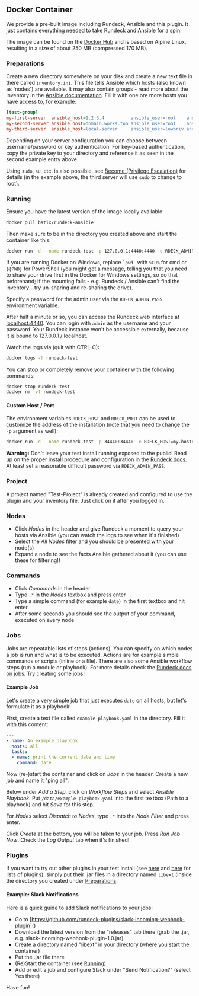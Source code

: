 ## Docker Container ##

We provide a pre-built image including Rundeck, Ansible and this plugin. It just contains everything needed to take Rundeck and Ansible for a spin.

The image can be found on the [Docker Hub](https://hub.docker.com/r/batix/rundeck-ansible/) and is based on Alpine Linux, resulting in a size of about 250 MB (compressed 170 MB).

### Preparations ###

Create a new directory somewhere on your disk and create a new text file in there called `inventory.ini`. This file tells Ansible which hosts (also known as 'nodes') are available. It may also contain groups - read more about the inventory in the [Ansible documentation](http://docs.ansible.com/ansible/intro_inventory.html). Fill it with one ore more hosts you have access to, for example:

```ini
[test-group]
my-first-server  ansible_host=1.2.3.4          ansible_user=root    ansible_ssh_pass=SUPER_SECRET
my-second-server ansible_host=domain.works.too ansible_user=root    ansible_ssh_private_key_file=/data/my-key.rsa
my-third-server  ansible_host=local-server     ansible_user=lowpriv ansible_ssh_pass=SUPER_SECRET ansible_become=true ansible_become_pass=SUPER_SECRET
```

Depending on your server configuration you can choose between username/password or key authentication. For key-based authentication, copy the private key to your directory and reference it as seen in the second example entry above.

Using `sudo`, `su`, etc. is also possible, see [Become (Privilege Escalation)](http://docs.ansible.com/ansible/become.html) for details (in the example above, the third server will use `sudo` to change to root).

### Running ###

Ensure you have the latest version of the image locally available:

```bash
docker pull batix/rundeck-ansible
```

Then make sure to be in the directory you created above and start the container like this:

```bash
docker run -d --name rundeck-test -p 127.0.0.1:4440:4440 -e RDECK_ADMIN_PASS=SUPER_SECRET -v `pwd`:/data batix/rundeck-ansible
```

If you are running Docker on Windows, replace `` `pwd` `` with `%CD%` for cmd or `${PWD}` for PowerShell (you might get a message, telling you that you need to share your drive first in the Docker for Windows settings, so do that beforehand; if the mounting fails - e.g. Rundeck / Ansible can't find the inventory - try un-sharing and re-sharing the drive).

Specify a password for the admin user via the `RDECK_ADMIN_PASS` environment variable.

After half a minute or so, you can access the Rundeck web interface at [localhost:4440](http://localhost:4440). You can login with `admin` as the username and your password. Your Rundeck instance won't be accessible externally, because it is bound to 127.0.0.1 / localhost.

Watch the logs via (quit with CTRL-C):

```bash
docker logs -f rundeck-test
```

You can stop or completely remove your container with the following commands:

```bash
docker stop rundeck-test
docker rm -vf rundeck-test
```

#### Custom Host / Port ####

The environment variables `RDECK_HOST` and `RDECK_PORT` can be used to customize the address of the installation (note that you need to change the `-p` argument as well):

```bash
docker run -d --name rundeck-test -p 34440:34440 -e RDECK_HOST=my.hosted.server -e RDECK_PORT=34440 -v `pwd`:/data batix/rundeck-ansible
```

**Warning:** Don't leave your test install running exposed to the public! Read up on the proper install procedure and configuration in the [Rundeck docs](http://rundeck.org/docs/administration/installation.html). At least set a reasonable difficult password via `RDECK_ADMIN_PASS`.

### Project ###

A project named "Test-Project" is already created and configured to use the plugin and your inventory file. Just click on it after you logged in.

### Nodes ###

- Click *Nodes* in the header and give Rundeck a moment to query your hosts via Ansible (you can watch the logs to see when it's finished)
- Select the *All Nodes* filter and you should be presented with your node(s)
- Expand a node to see the facts Ansible gathered about it (you can use these for filtering!)

### Commands ###

- Click *Commands* in the header
- Type `.*` in the *Nodes* textbox and press enter
- Type a simple command (for example `date`) in the first textbox and hit enter
- After some seconds you should see the output of your command, executed on every node

### Jobs ###

Jobs are repeatable lists of steps (actions). You can specify on which nodes a job is run and what is to be executed. Actions are for example simple commands or scripts (inline or a file). There are also some Ansible workflow steps (run a module or playbook). For more details check the [Rundeck docs on jobs](http://rundeck.org/docs/manual/jobs.html). Try creating some jobs!

#### Example Job ####

Let's create a very simple job that just executes `date` on all hosts, but let's formulate it as a playbook!

First, create a text file called `example-playbook.yaml` in the directory. Fill it with this content:

```yaml
---
- name: An example playbook
  hosts: all
  tasks:
  - name: print the current date and time
    command: date
```

Now (re-)start the container and click on *Jobs* in the header. Create a new job and name it "ping all".

Below under *Add a Step*, click on *Workflow Steps* and select *Ansible Playbook*. Put `/data/example-playbook.yaml` into the first textbox (Path to a playbook) and hit *Save* for this step.

For *Nodes* select *Dispatch to Nodes*, type `.*` into the *Node Filter* and press enter.

Click *Create* at the bottom, you will be taken to your job. Press *Run Job Now*. Check the *Log Output* tab when it's finished!

### Plugins ###

If you want to try out other plugins in your test install (see [here](http://rundeck.org/plugins/index.html) and [here](https://github.com/rundeck-plugins/) for lists of plugins), simply put their .jar files in a directory named `libext` (inside the directory you created under [Preparations](#Preparations).

#### Example: Slack Notifications ####

Here is a quick guide to add Slack notifications to your jobs:
- Go to [https://github.com/rundeck-plugins/slack-incoming-webhook-plugin]()
- Download the latest version from the "releases" tab there (grab the .jar, e.g. slack-incoming-webhook-plugin-1.0.jar)
- Create a directory named "libext" in your directory (where you start the container)
- Put the .jar file there
- (Re)Start the container (see [Running](#Running))
- Add or edit a job and configure Slack under "Send Notification?" (select Yes there)

Have fun!
